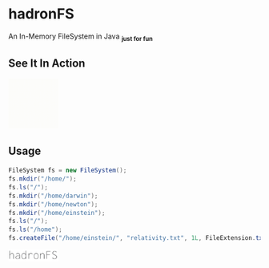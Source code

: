 # hadronFS

An In-Memory FileSystem in Java <sub><b>just for fun</b></sub>


## See It In Action

<img src="https://github.com/alivcor/hadronFS/raw/main/assets/hadronfs.gif" style="max-width: 100px" width="500px"/>

## Usage

```java
FileSystem fs = new FileSystem();
fs.mkdir("/home/");
fs.ls("/");
fs.mkdir("/home/darwin");
fs.mkdir("/home/newton");
fs.mkdir("/home/einstein");
fs.ls("/");
fs.ls("/home");
fs.createFile("/home/einstein/", "relativity.txt", 1L, FileExtension.txt, "e = m*c**2");
```

<img src="https://github.com/alivcor/hadronFS/raw/main/assets/hadronfs.png" style="max-width: 100px" width="200px"/>
